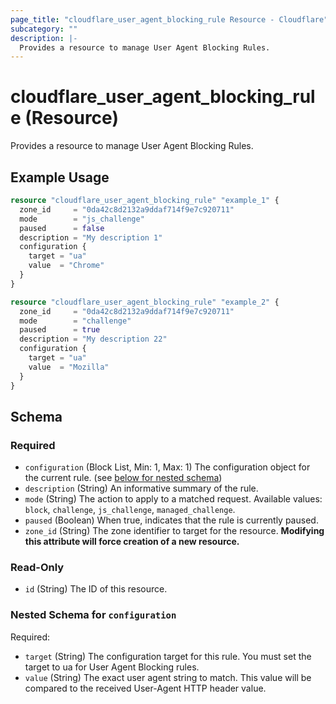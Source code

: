 ```yaml
---
page_title: "cloudflare_user_agent_blocking_rule Resource - Cloudflare"
subcategory: ""
description: |-
  Provides a resource to manage User Agent Blocking Rules.
---
```


# cloudflare_user_agent_blocking_rule (Resource)

Provides a resource to manage User Agent Blocking Rules.

## Example Usage

```terraform
resource "cloudflare_user_agent_blocking_rule" "example_1" {
  zone_id     = "0da42c8d2132a9ddaf714f9e7c920711"
  mode        = "js_challenge"
  paused      = false
  description = "My description 1"
  configuration {
    target = "ua"
    value  = "Chrome"
  }
}

resource "cloudflare_user_agent_blocking_rule" "example_2" {
  zone_id     = "0da42c8d2132a9ddaf714f9e7c920711"
  mode        = "challenge"
  paused      = true
  description = "My description 22"
  configuration {
    target = "ua"
    value  = "Mozilla"
  }
}
```
<!-- schema generated by tfplugindocs -->
## Schema

### Required

- `configuration` (Block List, Min: 1, Max: 1) The configuration object for the current rule. (see [below for nested schema](#nestedblock--configuration))
- `description` (String) An informative summary of the rule.
- `mode` (String) The action to apply to a matched request. Available values: `block`, `challenge`, `js_challenge`, `managed_challenge`.
- `paused` (Boolean) When true, indicates that the rule is currently paused.
- `zone_id` (String) The zone identifier to target for the resource. **Modifying this attribute will force creation of a new resource.**

### Read-Only

- `id` (String) The ID of this resource.

<a id="nestedblock--configuration"></a>
### Nested Schema for `configuration`

Required:

- `target` (String) The configuration target for this rule. You must set the target to ua for User Agent Blocking rules.
- `value` (String) The exact user agent string to match. This value will be compared to the received User-Agent HTTP header value.


